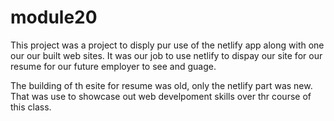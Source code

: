 # module20

This project was a project to disply pur use of the netlify app along with one our our built web sites. It was our job to use netlify to dispay our site for our resume for our future employer to see and guage.

The building of th esite for resume was old, only the netlify part was new. That was use to showcase out web develpoment skills over thr course of this class.